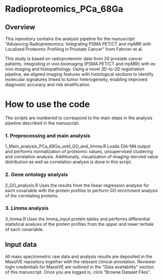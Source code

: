 # Radioproteomics_PCa_68Ga

## Overview
This repository contains the analysis pipeline for the manuscript: "Advancing Radioproteomics: Integrating PSMA PET/CT and mpMRI with Localized Proteomic Profiling in Prostate Cancer" from Fahrner et al. 

This study is based on radioproteomic data from 20 prostate cancer patients, integrating in vivo bioimaging (PSMA PET/CT and mpMRI) with ex vivo imaging and histopathology. Using a novel 3D-to-2D registration pipeline, we aligned imaging features with histological sections to identify molecular signatures linked to tumor heterogeneity, enabling improved diagnostic accuracy and risk stratification.

# How to use the code
The scripts are numbered to correspond to the main steps in the analysis pipeline described in the manuscript.

### 1. Preprocessing and main analysis
1_Main_analysis_PCa_68Ga_until_GO_and_limma.R
Loads DIA-NN output and performs normalization of proteomic values, unsupervised clustering and correlation analysis. Additionally, visualization of imaging-dervied value distribution as well as correlation analysis is done in this script.

### 2. Gene ontology analysis
2_GO_analysis.R
Uses the results from the linear regression analysis for each covariable with the protein profiles to perform GO enrichment analysis of the correlating proteins.

### 3. Limma analysis
3_limma.R
Uses the limma_input protein tables and performs differential statistical analysis of the protein profiles from the upper and lower tertiale of each covariable. 

## Input data
All mass spectrometric raw data and analysis results are deposited in the MassIVE repository together with the relevant clinical annotation. Reviewer login credentials for MassIVE are outlined in the "Data availability" section of this manuscript. Once you are logged in, click "Browse Dataset Files". 
